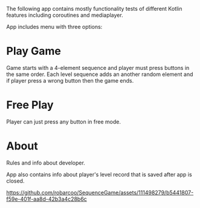The following app contains mostly functionality tests of different Kotlin features including coroutines and mediaplayer. 

App includes menu with three options:
# Play Game

Game starts with a 4-element sequence and player must press buttons in the same order. Each level sequence adds an another random element and if player press a wrong button then the game ends.

# Free Play
     
Player can just press any button in free mode.

# About
     
Rules and info about developer. 

App also contains info about player's level record that is saved after app is closed. 

https://github.com/robarcoo/SequenceGame/assets/111498279/b5441807-f59e-401f-aa8d-42b3a4c28b6c

